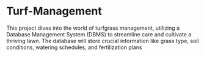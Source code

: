 # Turf-Management
This project dives into the world of turfgrass management, utilizing a Database Management System (DBMS) to streamline care and cultivate a thriving lawn.  The database will store crucial information like grass type, soil conditions, watering schedules, and fertilization plans
